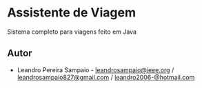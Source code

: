 # Assistente de Viagem

Sistema completo para viagens feito em Java

## Autor
* Leandro Pereira Sampaio - leandrosampaio@ieee.org / leandrosampaio827@gmail.com / leandro2006-@hotmail.com

